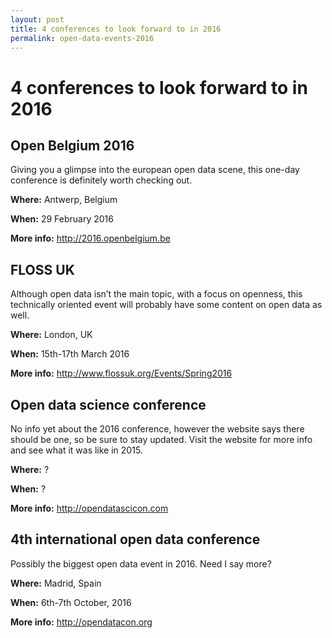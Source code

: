 ```yaml
---
layout: post
title: 4 conferences to look forward to in 2016
permalink: open-data-events-2016
---
```


# 4 conferences to look forward to in 2016

## Open Belgium 2016
Giving you a glimpse into the european open data scene, this one-day conference is definitely worth checking out.

__Where:__ Antwerp, Belgium

__When:__ 29 February 2016

__More info:__ http://2016.openbelgium.be

## FLOSS UK 
Although open data isn’t the main topic, with a focus on openness, this technically oriented event will probably have some content on open data as well.

__Where:__ London, UK

__When:__ 15th-17th March 2016

__More info:__ http://www.flossuk.org/Events/Spring2016

## Open data science conference
No info yet about the 2016 conference, however the website says there should be one, so be sure to stay updated. Visit the website for more info and see what it was like in 2015.

__Where:__ ?

__When:__ ?

__More info:__ http://opendatascicon.com

## 4th international open data conference
Possibly the biggest open data event in 2016. Need I say more?

__Where:__ Madrid, Spain

__When:__ 6th-7th October, 2016

__More info:__ http://opendatacon.org